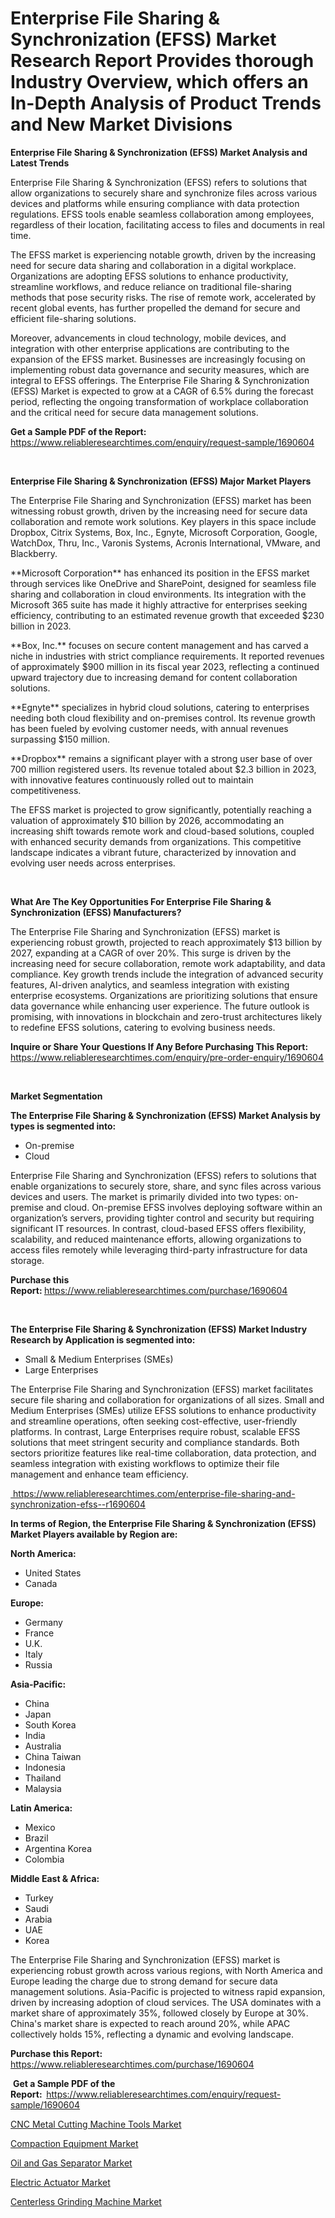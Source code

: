 <p><h1>Enterprise File Sharing & Synchronization (EFSS) Market Research Report Provides thorough Industry Overview, which offers an In-Depth Analysis of Product Trends and New Market Divisions</h1></p><p><strong>Enterprise File Sharing & Synchronization (EFSS) Market Analysis and Latest Trends</strong></p>
<p><p>Enterprise File Sharing & Synchronization (EFSS) refers to solutions that allow organizations to securely share and synchronize files across various devices and platforms while ensuring compliance with data protection regulations. EFSS tools enable seamless collaboration among employees, regardless of their location, facilitating access to files and documents in real time.</p><p>The EFSS market is experiencing notable growth, driven by the increasing need for secure data sharing and collaboration in a digital workplace. Organizations are adopting EFSS solutions to enhance productivity, streamline workflows, and reduce reliance on traditional file-sharing methods that pose security risks. The rise of remote work, accelerated by recent global events, has further propelled the demand for secure and efficient file-sharing solutions.</p><p>Moreover, advancements in cloud technology, mobile devices, and integration with other enterprise applications are contributing to the expansion of the EFSS market. Businesses are increasingly focusing on implementing robust data governance and security measures, which are integral to EFSS offerings. The Enterprise File Sharing & Synchronization (EFSS) Market is expected to grow at a CAGR of 6.5% during the forecast period, reflecting the ongoing transformation of workplace collaboration and the critical need for secure data management solutions.</p></p>
<p><strong>Get a Sample PDF of the Report:&nbsp;</strong> <a href="https://www.reliableresearchtimes.com/enquiry/request-sample/1690604?utm_campaign=1598&utm_medium=2&utm_source=Github&utm_content=ia&utm_term=19102024&utm_id=enterprise-file-sharing-synchronization-efss">https://www.reliableresearchtimes.com/enquiry/request-sample/1690604</a></p>
<p>&nbsp;</p>
<p><strong>Enterprise File Sharing & Synchronization (EFSS) Major Market Players</strong></p>
<p><p>The Enterprise File Sharing and Synchronization (EFSS) market has been witnessing robust growth, driven by the increasing need for secure data collaboration and remote work solutions. Key players in this space include Dropbox, Citrix Systems, Box, Inc., Egnyte, Microsoft Corporation, Google, WatchDox, Thru, Inc., Varonis Systems, Acronis International, VMware, and Blackberry.</p><p>**Microsoft Corporation** has enhanced its position in the EFSS market through services like OneDrive and SharePoint, designed for seamless file sharing and collaboration in cloud environments. Its integration with the Microsoft 365 suite has made it highly attractive for enterprises seeking efficiency, contributing to an estimated revenue growth that exceeded $230 billion in 2023.</p><p>**Box, Inc.** focuses on secure content management and has carved a niche in industries with strict compliance requirements. It reported revenues of approximately $900 million in its fiscal year 2023, reflecting a continued upward trajectory due to increasing demand for content collaboration solutions.</p><p>**Egnyte** specializes in hybrid cloud solutions, catering to enterprises needing both cloud flexibility and on-premises control. Its revenue growth has been fueled by evolving customer needs, with annual revenues surpassing $150 million.</p><p>**Dropbox** remains a significant player with a strong user base of over 700 million registered users. Its revenue totaled about $2.3 billion in 2023, with innovative features continuously rolled out to maintain competitiveness.</p><p>The EFSS market is projected to grow significantly, potentially reaching a valuation of approximately $10 billion by 2026, accommodating an increasing shift towards remote work and cloud-based solutions, coupled with enhanced security demands from organizations. This competitive landscape indicates a vibrant future, characterized by innovation and evolving user needs across enterprises.</p></p>
<p>&nbsp;</p>
<p><strong>What Are The Key Opportunities For Enterprise File Sharing & Synchronization (EFSS) Manufacturers?</strong></p>
<p><p>The Enterprise File Sharing and Synchronization (EFSS) market is experiencing robust growth, projected to reach approximately $13 billion by 2027, expanding at a CAGR of over 20%. This surge is driven by the increasing need for secure collaboration, remote work adaptability, and data compliance. Key growth trends include the integration of advanced security features, AI-driven analytics, and seamless integration with existing enterprise ecosystems. Organizations are prioritizing solutions that ensure data governance while enhancing user experience. The future outlook is promising, with innovations in blockchain and zero-trust architectures likely to redefine EFSS solutions, catering to evolving business needs.</p></p>
<p><strong>Inquire or Share Your Questions If Any Before Purchasing This Report:</strong> <a href="https://www.reliableresearchtimes.com/enquiry/pre-order-enquiry/1690604?utm_campaign=1598&utm_medium=2&utm_source=Github&utm_content=ia&utm_term=19102024&utm_id=enterprise-file-sharing-synchronization-efss">https://www.reliableresearchtimes.com/enquiry/pre-order-enquiry/1690604</a></p>
<p>&nbsp;</p>
<p><strong>Market Segmentation</strong></p>
<p><strong>The Enterprise File Sharing & Synchronization (EFSS) Market Analysis by types is segmented into:</strong></p>
<p><ul><li>On-premise</li><li>Cloud</li></ul></p>
<p><p>Enterprise File Sharing and Synchronization (EFSS) refers to solutions that enable organizations to securely store, share, and sync files across various devices and users. The market is primarily divided into two types: on-premise and cloud. On-premise EFSS involves deploying software within an organization’s servers, providing tighter control and security but requiring significant IT resources. In contrast, cloud-based EFSS offers flexibility, scalability, and reduced maintenance efforts, allowing organizations to access files remotely while leveraging third-party infrastructure for data storage.</p></p>
<p><strong>Purchase this Report:&nbsp;</strong><a href="https://www.reliableresearchtimes.com/purchase/1690604?utm_campaign=1598&utm_medium=2&utm_source=Github&utm_content=ia&utm_term=19102024&utm_id=enterprise-file-sharing-synchronization-efss">https://www.reliableresearchtimes.com/purchase/1690604</a></p>
<p>&nbsp;</p>
<p><strong>The Enterprise File Sharing & Synchronization (EFSS) Market Industry Research by Application is segmented into:</strong></p>
<p><ul><li>Small & Medium Enterprises (SMEs)</li><li>Large Enterprises</li></ul></p>
<p><p>The Enterprise File Sharing and Synchronization (EFSS) market facilitates secure file sharing and collaboration for organizations of all sizes. Small and Medium Enterprises (SMEs) utilize EFSS solutions to enhance productivity and streamline operations, often seeking cost-effective, user-friendly platforms. In contrast, Large Enterprises require robust, scalable EFSS solutions that meet stringent security and compliance standards. Both sectors prioritize features like real-time collaboration, data protection, and seamless integration with existing workflows to optimize their file management and enhance team efficiency.</p></p>
<p><a href="https://www.reliableresearchtimes.com/enterprise-file-sharing-and-synchronization-efss--r1690604?utm_campaign=1598&utm_medium=2&utm_source=Github&utm_content=ia&utm_term=19102024&utm_id=enterprise-file-sharing-synchronization-efss">&nbsp;https://www.reliableresearchtimes.com/enterprise-file-sharing-and-synchronization-efss--r1690604</a></p>
<p><strong>In terms of Region, the Enterprise File Sharing & Synchronization (EFSS) Market Players available by Region are:</strong></p>
<p>
    <p> <strong> North America: </strong>
        <ul>
            <li>United States</li>
            <li>Canada</li>
        </ul>
        </p> 
    <p> <strong> Europe: </strong>
        <ul>
            <li>Germany</li>
            <li>France</li>
            <li>U.K.</li>
            <li>Italy</li>
            <li>Russia</li>
        </ul>
        </p> 
    <p> <strong> Asia-Pacific: </strong>
        <ul>
            <li>China</li>
            <li>Japan</li>
            <li>South Korea</li>
            <li>India</li>
            <li>Australia</li>
            <li>China Taiwan</li>
            <li>Indonesia</li>
            <li>Thailand</li>
            <li>Malaysia</li>
        </ul>
        </p> 
    <p> <strong> Latin America: </strong>
        <ul>
            <li>Mexico</li>
            <li>Brazil</li>
            <li>Argentina Korea</li>
            <li>Colombia</li>
        </ul>
        </p> 
    <p> <strong> Middle East & Africa: </strong>
        <ul>
            <li>Turkey</li>
            <li>Saudi</li>
            <li>Arabia</li>
            <li>UAE</li>
            <li>Korea</li>
        </ul>
    </p>
    </p>
<p><p>The Enterprise File Sharing and Synchronization (EFSS) market is experiencing robust growth across various regions, with North America and Europe leading the charge due to strong demand for secure data management solutions. Asia-Pacific is projected to witness rapid expansion, driven by increasing adoption of cloud services. The USA dominates with a market share of approximately 35%, followed closely by Europe at 30%. China's market share is expected to reach around 20%, while APAC collectively holds 15%, reflecting a dynamic and evolving landscape.</p></p>
<p><strong>Purchase this Report: </strong><a href="https://www.reliableresearchtimes.com/purchase/1690604?utm_campaign=1598&utm_medium=2&utm_source=Github&utm_content=ia&utm_term=19102024&utm_id=enterprise-file-sharing-synchronization-efss">https://www.reliableresearchtimes.com/purchase/1690604</a></p>
<p>&nbsp;<strong>Get a Sample PDF of the Report:&nbsp;&nbsp;</strong><a href="https://www.reliableresearchtimes.com/enquiry/request-sample/1690604?utm_campaign=1598&utm_medium=2&utm_source=Github&utm_content=ia&utm_term=19102024&utm_id=enterprise-file-sharing-synchronization-efss">https://www.reliableresearchtimes.com/enquiry/request-sample/1690604</a></p>
<p><strong></strong></p>
<p><p><a href="https://www.linkedin.com/pulse/cnc-metal-cutting-machine-tools-industry-forecast-market-shifts-ep6mf?utm_campaign=1598&utm_medium=2&utm_source=Github&utm_content=ia&utm_term=19102024&utm_id=enterprise-file-sharing-synchronization-efss">CNC Metal Cutting Machine Tools Market</a></p><p><a href="https://www.linkedin.com/pulse/compaction-equipment-market-global-share-ranking-overall-sales-cydwf?utm_campaign=1598&utm_medium=2&utm_source=Github&utm_content=ia&utm_term=19102024&utm_id=enterprise-file-sharing-synchronization-efss">Compaction Equipment Market</a></p><p><a href="https://www.linkedin.com/pulse/oil-gas-separator-value-chain-analysis-from-raw-materials-end-user-8kaef?utm_campaign=1598&utm_medium=2&utm_source=Github&utm_content=ia&utm_term=19102024&utm_id=enterprise-file-sharing-synchronization-efss">Oil and Gas Separator Market</a></p><p><a href="https://www.linkedin.com/pulse/electric-actuator-market-outlook-share-analysis-growth-trends-6ueyf?utm_campaign=1598&utm_medium=2&utm_source=Github&utm_content=ia&utm_term=19102024&utm_id=enterprise-file-sharing-synchronization-efss">Electric Actuator Market</a></p><p><a href="https://www.linkedin.com/pulse/strategic-forecast-centerless-grinding-machine-market-growth-trends-zdpif?utm_campaign=1598&utm_medium=2&utm_source=Github&utm_content=ia&utm_term=19102024&utm_id=enterprise-file-sharing-synchronization-efss">Centerless Grinding Machine Market</a></p></p>